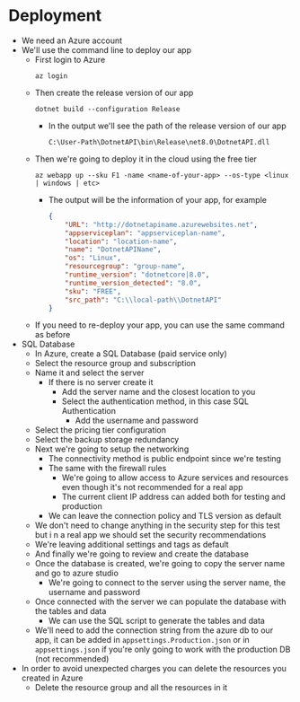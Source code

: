 # Deployment

-   We need an Azure account
-   We'll use the command line to deploy our app
    -   First login to Azure
        ```SHELL
        az login
        ```
    -   Then create the release version of our app
        ```SHELL
        dotnet build --configuration Release
        ```
        -   In the output we'll see the path of the release version of our app
            ```SHELL
            C:\User-Path\DotnetAPI\bin\Release\net8.0\DotnetAPI.dll
            ```
    -   Then we're going to deploy it in the cloud using the free tier
        ```SHELL
        az webapp up --sku F1 -name <name-of-your-app> --os-type <linux | windows | etc>
        ```
        -   The output will be the information of your app, for example
            ```JSON
            {
                "URL": "http://dotnetapiname.azurewebsites.net",
                "appserviceplan": "appserviceplan-name",
                "location": "location-name",
                "name": "DotnetAPIName",
                "os": "Linux",
                "resourcegroup": "group-name",
                "runtime_version": "dotnetcore|8.0",
                "runtime_version_detected": "8.0",
                "sku": "FREE",
                "src_path": "C:\\local-path\\DotnetAPI"
            }
            ```
    -   If you need to re-deploy your app, you can use the same command as before
-   SQL Database
    -   In Azure, create a SQL Database (paid service only)
    -   Select the resource group and subscription
    -   Name it and select the server
        -   If there is no server create it
            -   Add the server name and the closest location to you
            -   Select the authentication method, in this case SQL Authentication
                -   Add the username and password
    -   Select the pricing tier configuration
    -   Select the backup storage redundancy
    -   Next we're going to setup the networking
        -   The connectivity method is public endpoint since we're testing
        -   The same with the firewall rules
            -   We're going to allow access to Azure services and resources even though it's not recommended for a real app
            -   The current client IP address can added both for testing and production
        -   We can leave the connection policy and TLS version as default
    -   We don't need to change anything in the security step for this test but i n a real app we should set the security recommendations
    -   We're leaving additional settings and tags as default
    -   And finally we're going to review and create the database
    -   Once the database is created, we're going to copy the server name and go to azure studio
        -   We're going to connect to the server using the server name, the username and password
    -   Once connected with the server we can populate the database with the tables and data
        -   We can use the SQL script to generate the tables and data
    -   We'll need to add the connection string from the azure db to our app, it can be added in `appsettings.Production.json` or in `appsettings.json` if you're only going to work with the production DB (not recommended)
-   In order to avoid unexpected charges you can delete the resources you created in Azure
    -   Delete the resource group and all the resources in it
